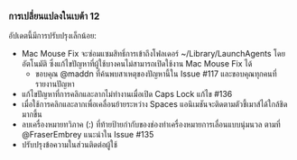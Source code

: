 ### การเปลี่ยนแปลงในเบต้า 12

อัปเดตนี้มีการปรับปรุงเล็กน้อย:

- Mac Mouse Fix จะซ่อมแซมสิทธิ์การเข้าถึงโฟลเดอร์ ~/Library/LaunchAgents โดยอัตโนมัติ ซึ่งแก้ไขปัญหาที่ผู้ใช้บางคนไม่สามารถเปิดใช้งาน Mac Mouse Fix ได้
  - ขอบคุณ @maddn ที่ค้นพบสาเหตุของปัญหานี้ใน Issue #117 และขอบคุณทุกคนที่รายงานปัญหา
- แก้ไขปัญหาที่การคลิกและลากไม่ทำงานเมื่อเปิด Caps Lock แก้ไข #136
- เมื่อใช้การคลิกและลากเพื่อเคลื่อนย้ายระหว่าง Spaces แอนิเมชันจะติดตามตัวชี้เมาส์ได้ใกล้ชิดมากขึ้น
- ลบเครื่องหมายทวิภาค (:) ที่ท้ายป้ายกำกับของช่องทำเครื่องหมายการเลื่อนแบบนุ่มนวล ตามที่ @FraserEmbrey แนะนำใน Issue #135
- ปรับปรุงข้อความในส่วนติดต่อผู้ใช้